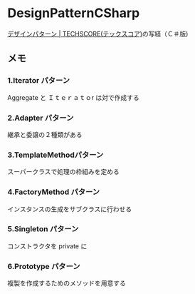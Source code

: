 # DesignPatternCSharp

[デザインパターン | TECHSCORE(テックスコア)](http://www.techscore.com/tech/DesignPattern/index.html/)の写経（Ｃ＃版)

## メモ
### 1.Iterator パターン
Aggregate と Ｉｔｅｒａｔｏr は対で作成する

### 2.Adapter パターン
継承と委譲の２種類がある

### 3.TemplateMethodパターン
スーパークラスで処理の枠組みを定める

### 4.FactoryMethod パターン
インスタンスの生成をサブクラスに行わせる

### 5.Singleton パターン
コンストラクタを private に

### 6.Prototype パターン
複製を作成するためのメソッドを用意する
